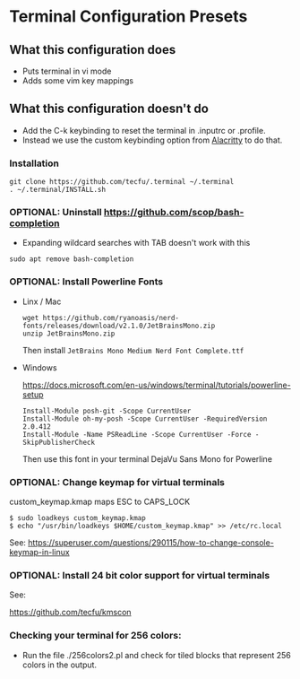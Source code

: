 # Terminal Configuration Presets

## What this configuration does

- Puts terminal in vi mode
- Adds some vim key mappings

## What this configuration doesn't do

- Add the C-k keybinding to reset the terminal in .inputrc or .profile.
- Instead we use the custom keybinding option from [Alacritty](https://github.com/alacritty/alacritty) to do that.

### Installation

```
git clone https://github.com/tecfu/.terminal ~/.terminal
. ~/.terminal/INSTALL.sh
```

### OPTIONAL: Uninstall https://github.com/scop/bash-completion

- Expanding wildcard searches with TAB doesn't work with this

```
sudo apt remove bash-completion
```

### OPTIONAL: Install Powerline Fonts

- Linx / Mac

  ```
  wget https://github.com/ryanoasis/nerd-fonts/releases/download/v2.1.0/JetBrainsMono.zip
  unzip JetBrainsMono.zip
  ```

  Then install `JetBrains Mono Medium Nerd Font Complete.ttf`

- Windows

  https://docs.microsoft.com/en-us/windows/terminal/tutorials/powerline-setup

  ```
  Install-Module posh-git -Scope CurrentUser
  Install-Module oh-my-posh -Scope CurrentUser -RequiredVersion 2.0.412
  Install-Module -Name PSReadLine -Scope CurrentUser -Force -SkipPublisherCheck
  ```

  Then use this font in your terminal DejaVu Sans Mono for Powerline

### OPTIONAL: Change keymap for virtual terminals

custom_keymap.kmap maps ESC to CAPS_LOCK

```
$ sudo loadkeys custom_keymap.kmap
$ echo "/usr/bin/loadkeys $HOME/custom_keymap.kmap" >> /etc/rc.local
```

See: https://superuser.com/questions/290115/how-to-change-console-keymap-in-linux

### OPTIONAL: Install 24 bit color support for virtual terminals

See:

https://github.com/tecfu/kmscon

### Checking your terminal for 256 colors:

- Run the file ./256colors2.pl and check for tiled blocks that
  represent 256 colors in the output.
